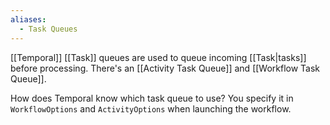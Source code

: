 ```yaml
---
aliases:
  - Task Queues
---
```

[[Temporal]] [[Task]] queues are used to queue incoming [[Task|tasks]] before processing. There's an [[Activity Task Queue]] and [[Workflow Task Queue]].

How does Temporal know which task queue to use? You specify it in `WorkflowOptions` and `ActivityOptions` when launching the workflow.
